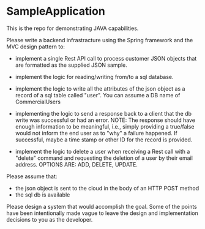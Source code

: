 # SampleApplication
This is the repo for demonstrating JAVA capabilities. 

Please write a backend infrastracture using the Spring framework and the MVC design pattern to:
- implement a single Rest API call to process customer JSON objects that are formatted as the supplied JSON sample.

- implement the logic for reading/writing from/to a sql database.

- implement the logic to write all the attributes of the json object as a record of a sql table called "user". 
	You can assume a DB name of CommercialUsers

- implementing the logic to send a response back to a client that the db write was successful or had an error.
	NOTE: The response should have enough information to be meaningful, i.e., simply providing a true/false would
	not inform the end user as to "why" a failure happened. If successful, maybe a time stamp or other ID for the record is provided.

- implement the logic to delete a user when receiving a Rest call with a "delete" command and requesting the deletion of a user by their email address.
	OPTIONS ARE:
		ADD,
		DELETE,
		UPDATE.

Please assume that:
- the json object is sent to the cloud in the body of an HTTP POST method
- the sql db is available 

Please design a system that would accomplish the goal. Some of the points have been intentionally made vague to leave the design and implementation decisions to you as the developer.
